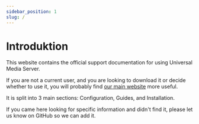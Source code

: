 ```yaml
---
sidebar_position: 1
slug: /
---
```


# Introduktion

This website contains the official support documentation for using Universal Media Server.

If you are not a current user, and you are looking to download it or decide whether to use it, you will probably find [our main website](https://www.universalmediaserver.com) more useful.

It is split into 3 main sections: Configuration, Guides, and Installation.

If you came here looking for specific information and didn't find it, please let us know on GitHub so we can add it.
